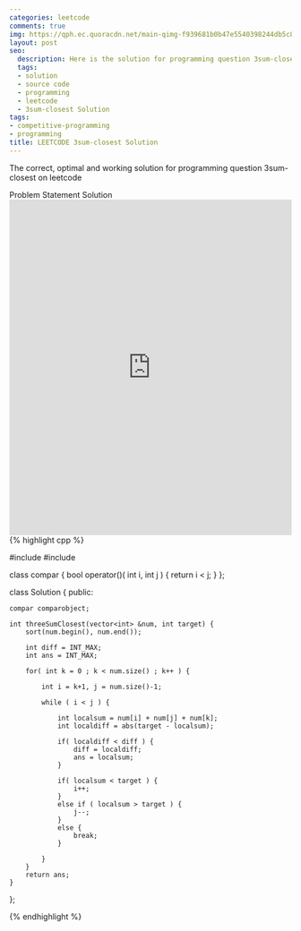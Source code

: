 ```yaml
---
categories: leetcode
comments: true
img: https://qph.ec.quoracdn.net/main-qimg-f939681b0b47e5540398244db5c8966f?convert_to_webp=true
layout: post
seo:
  description: Here is the solution for programming question 3sum-closest on leetcode
  tags:
  - solution
  - source code
  - programming
  - leetcode
  - 3sum-closest Solution
tags:
- competitive-programming
- programming
title: LEETCODE 3sum-closest Solution
---
```

The correct, optimal and working solution for programming question 3sum-closest on leetcode

<div class="ui secondary pointing large menu">
  <a class="grey item" data-tab="problem-statement">
    Problem Statement
  </a>
  <a class="active item grey" data-tab="solution">
    Solution
  </a>
</div>
<div class="ui bottom attached tab" data-tab="problem-statement">
    <iframe src="https://leetcode.com/problems/3sum-closest/" width="100%" height="600px" style="overflow: scroll; border: none;"></iframe>
</div>
<div class="ui bottom attached active tab" data-tab="solution">
{% highlight cpp %}

#include <algorithm>
#include <cmath>

class compar {
    bool operator()( int i, int j ) {
        return i < j;
    }
};

class Solution {
public:

    compar comparobject;

    int threeSumClosest(vector<int> &num, int target) {
        sort(num.begin(), num.end());

        int diff = INT_MAX;
        int ans = INT_MAX;

        for( int k = 0 ; k < num.size() ; k++ ) {

            int i = k+1, j = num.size()-1;

            while ( i < j ) {

                int localsum = num[i] + num[j] + num[k];
                int localdiff = abs(target - localsum);

                if( localdiff < diff ) {
                    diff = localdiff;
                    ans = localsum;
                }

                if( localsum < target ) {
                    i++;
                }
                else if ( localsum > target ) {
                    j--;
                }
                else {
                    break;
                }

            }
        }
        return ans;
    }
};

{% endhighlight %}
</div>
